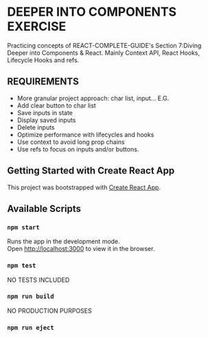 # DEEPER INTO COMPONENTS EXERCISE

Practicing concepts of REACT-COMPLETE-GUIDE's Section 7:Diving Deeper into Components & React. Mainly Context API, React Hooks, Lifecycle Hooks and refs.

## REQUIREMENTS

- More granular project approach: char list, input... E.G.
- Add clear button to char list
- Save inputs in state
- Display saved inputs
- Delete inputs
- Optimize performance with lifecycles and hooks
- Use context to avoid long prop chains
- Use refs to focus on inputs and/or buttons.

## Getting Started with Create React App

This project was bootstrapped with [Create React App](https://github.com/facebook/create-react-app).

## Available Scripts

### `npm start`

Runs the app in the development mode.\
Open [http://localhost:3000](http://localhost:3000) to view it in the browser.

### `npm test`

NO TESTS INCLUDED

### `npm run build`

NO PRODUCTION PURPOSES

### `npm run eject`

